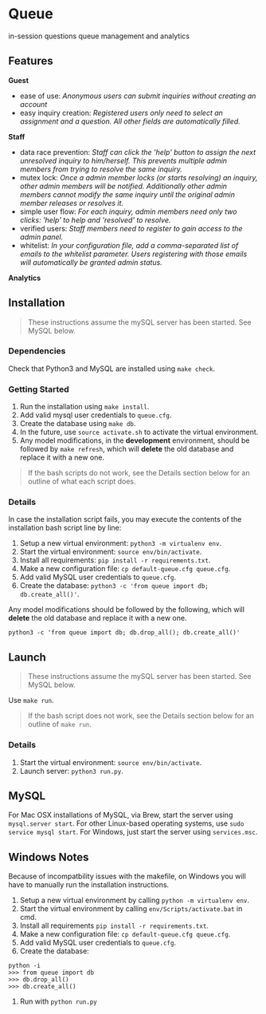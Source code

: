 # Queue
in-session questions queue management and analytics

## Features

**Guest**

- ease of use: *Anonymous users can submit inquiries without creating an account*
- easy inquiry creation: *Registered users only need to select an assignment and a question. All other fields are automatically filled.*

**Staff**

- data race prevention: *Staff can click the 'help' button to assign the next unresolved inquiry to him/herself. This prevents multiple admin members from trying to resolve the same inquiry.*
- mutex lock: *Once a admin member locks (or starts resolving) an inquiry, other admin members will be notified. Additionally other admin members cannot modify the same inquiry until the original admin member releases or resolves it.*
- simple user flow: *For each inquiry, admin members need only two clicks: 'help' to help and 'resolved' to resolve.*
- verified users: *Staff members need to register to gain access to the admin panel.*
- whitelist: *In your configuration file, add a comma-separated list of emails
to the whitelist parameter. Users registering with those emails will
automatically be granted admin status.*

**Analytics**

## Installation

> These instructions assume the mySQL server has been started. See MySQL below.

### Dependencies

Check that Python3 and MySQL are installed using `make check`.

### Getting Started

1. Run the installation using `make install`.
1. Add valid mysql user credentials to `queue.cfg`.
1. Create the database using `make db`.
1. In the future, use `source activate.sh` to activate the virtual environment.
1. Any model modifications, in the **development** environment, should be
followed by `make refresh`, which will **delete** the old database and replace
it with a new one.

> If the bash scripts do not work, see the Details section below for an outline
of what each script does.

### Details

In case the installation script fails, you may execute the contents of the
installation bash script line by line:

1. Setup a new virtual environment: `python3 -m virtualenv env`.
1. Start the virtual environment: `source env/bin/activate`.
1. Install all requirements: `pip install -r requirements.txt`.
1. Make a new configuration file: `cp default-queue.cfg queue.cfg`.
1. Add valid MySQL user credentials to `queue.cfg`.
1. Create the database: `python3 -c 'from queue import db; db.create_all()'`.

Any model modifications should be followed by the following, which will
**delete** the old database and replace it with a new one.

```
python3 -c 'from queue import db; db.drop_all(); db.create_all()'
```

## Launch

> These instructions assume the mySQL server has been started. See MySQL below.

Use `make run`.

> If the bash script does not work, see the Details section below for an outline
of `make run`.

### Details

1. Start the virtual environment: `source env/bin/activate`.
1. Launch server: `python3 run.py`.

## MySQL

For Mac OSX installations of MySQL, via Brew, start the server using
`mysql.server start`. For other Linux-based operating systems, use
`sudo service mysql start`. 
For Windows, just start the server using `services.msc`.


## Windows Notes
Because of incompatbility issues with the makefile, on Windows you will have to manually run the installation instructions.

1. Setup a new virtual environment by calling `python -m virtualenv env`.
1. Start the virtual environment by calling `env/Scripts/activate.bat` in cmd.
1. Install all requirements `pip install -r requirements.txt`.
1. Make a new configuration file: `cp default-queue.cfg queue.cfg`.
1. Add valid MySQL user credentials to `queue.cfg`.
1. Create the database: 
```
python -i
>>> from queue import db
>>> db.drop_all()
>>> db.create_all()
```
1. Run with `python run.py`
